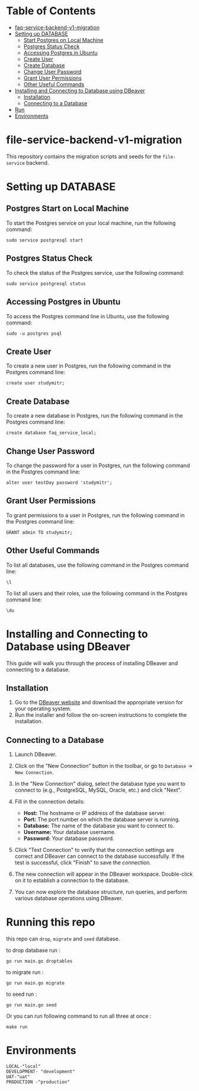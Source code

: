 # Table of Contents

- [faq-service-backend-v1-migration](#faq-service-backend-v1-migration)
- [Setting up DATABASE](#setting-up-database)
  - [Start Postgres on Local Machine](#postgres-start-on-local-machine)
  - [Postgres Status Check](#postgres-status-check)
  - [Accessing Postgres in Ubuntu](#accessing-postgres-in-ubuntu)
  - [Create User](#create-user)
  - [Create Database](#create-database)
  - [Change User Password](#change-user-password)
  - [Grant User Permissions](#grant-user-permissions)
  - [Other Useful Commands](#other-useful-commands)
- [Installing and Connecting to Database using DBeaver](#installing-and-connecting-to-database-using-dbeaver)
  - [Installation](#installation)
  - [Connecting to a Database](#connecting-to-a-database)
- [Run](#running-this-repo)
- [Environments](#Environments)


# file-service-backend-v1-migration

This repository contains the migration scripts and seeds for the `file-service` backend.


# Setting up DATABASE

## Postgres Start on Local Machine

To start the Postgres service on your local machine, run the following command:

```shell
sudo service postgresql start
```

## Postgres Status Check

To check the status of the Postgres service, use the following command:

```shell
sudo service postgresql status
```

## Accessing Postgres in Ubuntu

To access the Postgres command line in Ubuntu, use the following command:

```shell
sudo -u postgres psql
```

## Create User

To create a new user in Postgres, run the following command in the Postgres command line:

```shell
create user studymitr;
```

## Create Database

To create a new database in Postgres, run the following command in the Postgres command line:

```shell
create database faq_service_local;
```

## Change User Password

To change the password for a user in Postgres, run the following command in the Postgres command line:

```shell
alter user testDay password 'studymitr';
```

## Grant User Permissions

To grant permissions to a user in Postgres, run the following command in the Postgres command line:

```shell
GRANT admin TO studymitr;
```

## Other Useful Commands

To list all databases, use the following command in the Postgres command line:

```shell
\l
```

To list all users and their roles, use the following command in the Postgres command line:

```shell
\du
```

# Installing and Connecting to Database using DBeaver

This guide will walk you through the process of installing DBeaver and connecting to a database.

## Installation

1. Go to the [DBeaver website](https://dbeaver.io/) and download the appropriate version for your operating system.
2. Run the installer and follow the on-screen instructions to complete the installation.

## Connecting to a Database

1. Launch DBeaver.
2. Click on the "New Connection" button in the toolbar, or go to `Database` -> `New Connection`.

3. In the "New Connection" dialog, select the database type you want to connect to (e.g., PostgreSQL, MySQL, Oracle, etc.) and click "Next".


4. Fill in the connection details:

   - **Host:** The hostname or IP address of the database server.
   - **Port:** The port number on which the database server is running.
   - **Database:** The name of the database you want to connect to.
   - **Username:** Your database username.
   - **Password:** Your database password.


5. Click "Test Connection" to verify that the connection settings are correct and DBeaver can connect to the database successfully. If the test is successful, click "Finish" to save the connection.


6. The new connection will appear in the DBeaver workspace. Double-click on it to establish a connection to the database.


7. You can now explore the database structure, run queries, and perform various database operations using DBeaver.


# Running this repo

this repo can  `drop`, `migrate` and `seed` database.

to drop database run : 

```shell
go run main.go droptables
```

to migrate run : 

```shell
go run main.go migrate
```

to seed run : 
```shell
go run main.go seed
```

Or you can run following command to run all three at once : 

```shell
make run
```


# Environments
	LOCAL-"local"
	DEVELOPMENT- "development"
	UAT-"uat"
	PRODUCTION -"production"